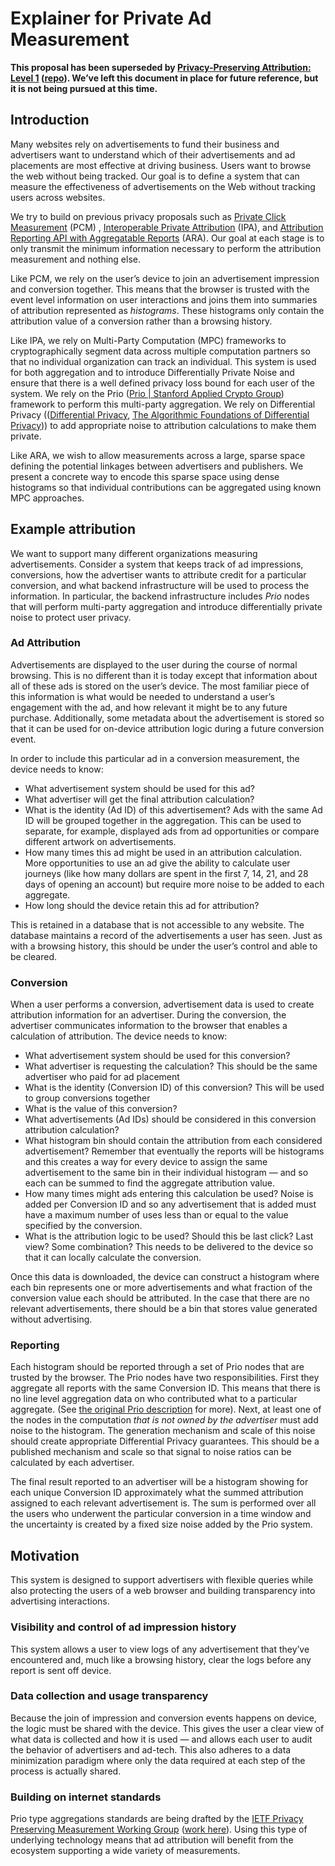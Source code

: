 # Explainer for Private Ad Measurement

**This proposal has been superseded by
[Privacy-Preserving Attribution: Level 1](https://patcg.github.io/ppa-api/) ([repo](https://github.com/patcg/ppa-api)). We’ve left this document in place for future reference, but it is not being pursued at this time.**

## Introduction

Many websites rely on advertisements to fund their business and advertisers want to understand which of their advertisements and ad placements are most effective at driving business. Users want to browse the web without being tracked. Our goal is to define a system that can measure the effectiveness of advertisements on the Web without tracking users across websites.  

We try to build on previous privacy proposals such as [<u>Private Click Measurement</u>](https://webkit.org/blog/11529/introducing-private-click-measurement-pcm/) (PCM) , [<u>Interoperable Private Attribution</u>](https://github.com/patcg-individual-drafts/ipa/blob/main/IPA-End-to-End.md) (IPA), and [<u>Attribution Reporting API with Aggregatable Reports</u>](https://github.com/WICG/attribution-reporting-api/blob/main/AGGREGATE.md) (ARA). Our goal at each stage is to only transmit the minimum information necessary to perform the attribution measurement and nothing else.  

Like PCM, we rely on the user’s device to join an advertisement impression and conversion together. This means that the browser is trusted with the event level information on user interactions and joins them into summaries of attribution represented as *histograms*. These histograms only contain the attribution value of a conversion rather than a browsing history.  

Like IPA, we rely on Multi-Party Computation (MPC) frameworks to cryptographically segment data across multiple computation partners so that no individual organization can track an individual. This system is used for both aggregation and to introduce Differentially Private Noise and ensure that there is a well defined privacy loss bound for each user of the system. We rely on the Prio ([<u>Prio | Stanford Applied Crypto Group</u>](https://crypto.stanford.edu/prio/)) framework to perform this multi-party aggregation. We rely on Differential Privacy (([<u>Differential Privacy</u>](https://www.microsoft.com/en-us/research/wp-content/uploads/2016/02/dwork.pdf), [<u>The Algorithmic Foundations of Differential Privacy</u>](https://www.cis.upenn.edu/~aaroth/Papers/privacybook.pdf))) to add appropriate noise to attribution calculations to make them private.  

Like ARA, we wish to allow measurements across a large, sparse space defining the potential linkages between advertisers and publishers. We present a concrete way to encode this sparse space using dense histograms so that individual contributions can be aggregated using known MPC approaches.  

## Example attribution

We want to support many different organizations measuring advertisements. Consider a system that keeps track of ad impressions, conversions, how the advertiser wants to attribute credit for a particular conversion, and what backend infrastructure will be used to process the information. In particular, the backend infrastructure includes *Prio* nodes that will perform multi-party aggregation and introduce differentially private noise to protect user privacy.  

### Ad Attribution

Advertisements are displayed to the user during the course of normal browsing. This is no different than it is today except that information about all of these ads is stored on the user’s device. The most familiar piece of this information is what would be needed to understand a user’s engagement with the ad, and how relevant it might be to any future purchase. Additionally, some metadata about the advertisement is stored so that it can be used for on-device attribution logic during a future conversion event.    

In order to include this particular ad in a conversion measurement, the device needs to know:  

- What advertisement system should be used for this ad?
- What advertiser will get the final attribution calculation?
- What is the identity (Ad ID) of this advertisement? Ads with the same Ad ID will be grouped together in the aggregation. This can be used to separate, for example, displayed ads from ad opportunities or compare different artwork on advertisements.
- How many times this ad might be used in an attribution calculation. More opportunities to use an ad give the ability to calculate user journeys (like how many dollars are spent in the first 7, 14, 21, and 28 days of opening an account) but require more noise to be added to each aggregate.
- How long should the device retain this ad for attribution?

This is retained in a database that is not accessible to any website. The database maintains a record of the advertisements a user has seen. Just as with a browsing history, this should be under the user’s control and able to be cleared.  

### Conversion

When a user performs a conversion, advertisement data is used to create attribution information for an advertiser. During the conversion, the advertiser communicates information to the browser that enables a calculation of attribution. The device needs to know:  

- What advertisement system should be used for this conversion?
- What advertiser is requesting the calculation? This should be the same advertiser who paid for ad placement
- What is the identity (Conversion ID) of this conversion? This will be used to group conversions together
- What is the value of this conversion?
- What advertisements (Ad IDs) should be considered in this conversion attribution calculation?
- What histogram bin should contain the attribution from each considered advertisement? Remember that eventually the reports will be histograms and this creates a way for every device to assign the same advertisement to the same bin in their individual histogram — and so each can be summed to find the aggregate attribution value.
- How many times might ads entering this calculation be used? Noise is added per Conversion ID and so any advertisement that is added must have a maximum number of uses less than or equal to the value specified by the conversion.
- What is the attribution logic to be used? Should this be last click? Last view? Some combination? This needs to be delivered to the device so that it can locally calculate the conversion.

Once this data is downloaded, the device can construct a histogram where each bin represents one or more advertisements and what fraction of the conversion value each should be attributed. In the case that there are no relevant advertisements, there should be a bin that stores value generated without advertising.    

### Reporting

Each histogram should be reported through a set of Prio nodes that are trusted by the browser. The Prio nodes have two responsibilities. First they aggregate all reports with the same Conversion ID. This means that there is no line level aggregation data on who contributed what to a particular aggregate. (See [the original Prio description](https://crypto.stanford.edu/prio/paper.pdf) for more). Next, at least one of the nodes in the computation *that is not owned by the advertiser* must add noise to the histogram. The generation mechanism and scale of this noise should create appropriate Differential Privacy guarantees. This should be a published mechanism and scale so that signal to noise ratios can be calculated by each advertiser.  

The final result reported to an advertiser will be a histogram showing for each unique Conversion ID approximately what the summed attribution assigned to each relevant advertisement is. The sum is performed over all the users who underwent the particular conversion in a time window and the uncertainty is created by a fixed size noise added by the Prio system.

## Motivation

This system is designed to support advertisers with flexible queries while also protecting the users of a web browser and building transparency into advertising interactions.  

### Visibility and control of ad impression history

This system allows a user to view logs of any advertisement that they’ve encountered and, much like a browsing history, clear the logs before any report is sent off device.  

### Data collection and usage transparency

Because the join of impression and conversion events happens on device, the logic must be shared with the device. This gives the user a clear view of what data is collected and how it is used — and allows each user to audit the behavior of advertisers and ad-tech. This also adheres to a data minimization paradigm where only the data required at each step of the process is actually shared.  

### Building on internet standards

Prio type aggregations standards are being drafted by the [IETF Privacy Preserving Measurement Working Group](https://datatracker.ietf.org/wg/ppm/about/) ([work here](https://datatracker.ietf.org/wg/ppm/)). Using this type of underlying technology means that ad attribution will benefit from the ecosystem supporting a wide variety of measurements.
